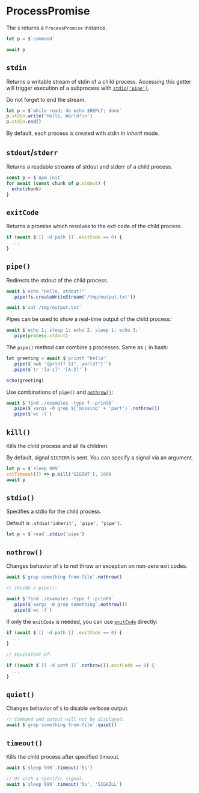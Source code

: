# ProcessPromise

The `$` returns a `ProcessPromise` instance.

```js
let p = $`command`

await p
```

## `stdin`

Returns a writable stream of stdin of a child process. Accessing
this getter will trigger execution of a subprocess with [`stdio('pipe')`](#stdio).

Do not forget to end the stream.

```js
let p = $`while read; do echo $REPLY; done`
p.stdin.write('Hello, World!\n')
p.stdin.end()
```

By default, each process is created with stdin in _inherit_ mode.

## `stdout`/`stderr`

Returns a readable streams of stdout and stderr of a child process.

```js
const p = $`npm init`
for await (const chunk of p.stdout) {
  echo(chunk)
}
```

## `exitCode`

Returns a promise which resolves to the exit code of the child process. 

```js
if (await $`[[ -d path ]]`.exitCode == 0) {
  ...
}
```

## `pipe()`

Redirects the stdout of the child process.

```js
await $`echo "Hello, stdout!"`
  .pipe(fs.createWriteStream('/tmp/output.txt'))

await $`cat /tmp/output.txt`
```

Pipes can be used to show a real-time output of the child process:

```js
await $`echo 1; sleep 1; echo 2; sleep 1; echo 3;`
  .pipe(process.stdout)
```

The `pipe()` method can combine `$` processes. Same as `|` in bash:

```js
let greeting = await $`printf "hello"`
  .pipe($`awk '{printf $1", world!"}'`)
  .pipe($`tr '[a-z]' '[A-Z]'`)

echo(greeting)
```

Use combinations of `pipe()` and [`nothrow()`](#nothrow):

```js
await $`find ./examples -type f -print0`
  .pipe($`xargs -0 grep ${'missing' + 'part'}`.nothrow())
  .pipe($`wc -l`)
```

## `kill()`

Kills the child process and all its children. 

By default, signal `SIGTERM` is sent. You can specify a signal via an argument.

```js
let p = $`sleep 999`
setTimeout(() => p.kill('SIGINT'), 100)
await p
```

## `stdio()`

Specifies a stdio for the child process. 

Default is `.stdio('inherit', 'pipe', 'pipe')`.

```js
let p = $`read`.stdio('pipe')
```

## `nothrow()`

Changes behavior of `$` to not throw an exception on non-zero exit codes.

```js
await $`grep something from-file`.nothrow()

// Inside a pipe():

await $`find ./examples -type f -print0`
  .pipe($`xargs -0 grep something`.nothrow())
  .pipe($`wc -l`)
```

If only the `exitCode` is needed, you can use [`exitCode`](#exitcode) directly:

```js
if (await $`[[ -d path ]]`.exitCode == 0) {
  ...
}

// Equivalent of:

if ((await $`[[ -d path ]]`.nothrow()).exitCode == 0) {
  ...
}
```

## `quiet()`

Changes behavior of `$` to disable verbose output.

```js
// Command and output will not be displayed.
await $`grep something from-file`.quiet()
```

## `timeout()`

Kills the child process after specified timeout.

```js
await $`sleep 999`.timeout('5s')

// Or with a specific signal.
await $`sleep 999`.timeout('5s', 'SIGKILL')
```
